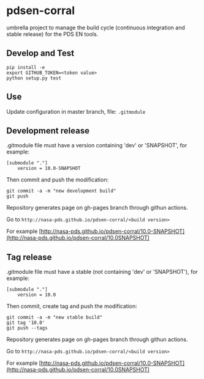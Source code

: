 # pdsen-corral
umbrella project to manage the build cycle (continuous integration and stable release) for the PDS EN tools.

## Develop and Test

    pip install -e 
    export GITHUB_TOKEN=<token value>
    python setup.py test


## Use

Update configuration in master branch, file: `.gitmodule`

## Development release

.gitmodule file must have a version containing 'dev' or 'SNAPSHOT', for example:

    [submodule "."]
        version = 10.0-SNAPSHOT

Then commit and push the modification:
  
    git commit -a -m "new development build"
    git push        
        

Repository generates page on gh-pages branch through githun actions.

Go to `http://nasa-pds.github.io/pdsen-corral/<build version>`

For example [http://nasa-pds.github.io/pdsen-corral/10.0-SNAPSHOT](http://nasa-pds.github.io/pdsen-corral/10.0SNAPSHOT)

## Tag release

.gitmodule file must have a stable (not containing 'dev' or 'SNAPSHOT'), for example:

    [submodule "."]
        version = 10.0

Then commit, create tag and push the modification:
  
    git commit -a -m "new stable build"
    git tag '10.0'
    git push --tags    
        
Repository generates page on gh-pages branch through githun actions.

Go to `http://nasa-pds.github.io/pdsen-corral/<build version>`

For example [http://nasa-pds.github.io/pdsen-corral/10.0-SNAPSHOT](http://nasa-pds.github.io/pdsen-corral/10.0SNAPSHOT)

